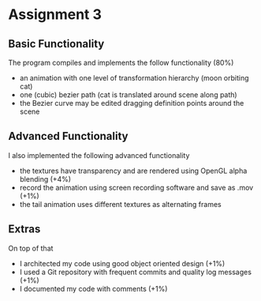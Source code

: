 # Assignment 3

## Basic Functionality
The program compiles and implements the follow functionality (80%)
- an animation with one level of transformation hierarchy (moon orbiting cat)
- one (cubic) bezier path (cat is translated around scene along path)
- the Bezier curve may be edited dragging definition points around the scene

## Advanced Functionality
I also implemented the following advanced functionality
- the textures have transparency and are rendered using OpenGL alpha blending (+4%)
- record the animation using screen recording software and save as .mov (+1%)
- the tail animation uses different textures as alternating frames

## Extras
On top of that
- I architected my code using good object oriented design (+1%)
- I used a Git repository with frequent commits and quality log messages (+1%)
- I documented my code with comments (+1%)
